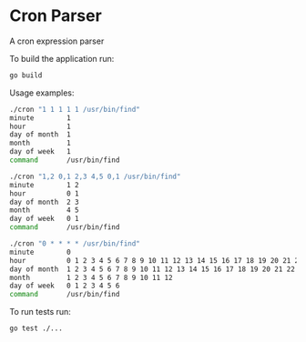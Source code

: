 # Cron Parser
A cron expression parser

To build the application run:

```bash
go build
```

Usage examples:

```bash
./cron "1 1 1 1 1 /usr/bin/find"
minute        1
hour          1
day of month  1
month         1
day of week   1
command       /usr/bin/find
```

```bash
./cron "1,2 0,1 2,3 4,5 0,1 /usr/bin/find"
minute        1 2
hour          0 1
day of month  2 3
month         4 5
day of week   0 1
command       /usr/bin/find
```

```bash
./cron "0 * * * * /usr/bin/find"
minute        0
hour          0 1 2 3 4 5 6 7 8 9 10 11 12 13 14 15 16 17 18 19 20 21 22 23
day of month  1 2 3 4 5 6 7 8 9 10 11 12 13 14 15 16 17 18 19 20 21 22 23 24 25 26 27 28 29 30 31
month         1 2 3 4 5 6 7 8 9 10 11 12
day of week   0 1 2 3 4 5 6
command       /usr/bin/find
```

To run tests run:

```bash
go test ./...
```